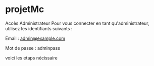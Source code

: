 # projetMc
 Accès Administrateur
Pour vous connecter en tant qu'administrateur, utilisez les identifiants suivants :

Email : admin@example.com

Mot de passe : adminpass


 
 voici les etaps nécissaire 
 
